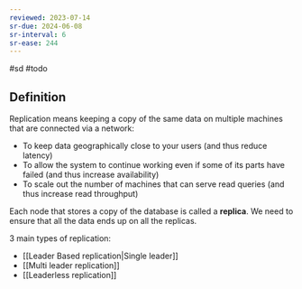 ```yaml
---
reviewed: 2023-07-14
sr-due: 2024-06-08
sr-interval: 6
sr-ease: 244
---
```


#sd #todo

## Definition

Replication means keeping a copy of the same data on multiple machines that are connected via a network:

- To keep data geographically close to your users (and thus reduce latency)
- To allow the system to continue working even if some of its parts have failed (and thus increase availability)
- To scale out the number of machines that can serve read queries (and thus increase read throughput)

Each node that stores a copy of the database is called a **replica**. We need to ensure that all the data ends up on all the replicas.

3 main types of replication:

- [[Leader Based replication|Single leader]]
- [[Multi leader replication]]
- [[Leaderless replication]]
